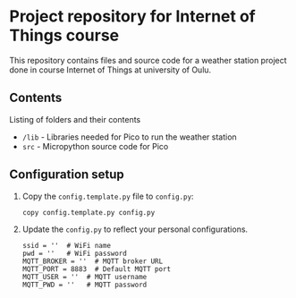 # Project repository for Internet of Things course

This repository contains files and source code for a weather station project done in course Internet of Things at university of Oulu.

## Contents

Listing of folders and their contents

- `/lib` - Libraries needed for Pico to run the weather station
- `src` - Micropython source code for Pico

## Configuration setup

1. Copy the `config.template.py` file to `config.py`:
   ```bash
   copy config.template.py config.py
2. Update the `config.py` to reflect your personal configurations. 

    ```plaintext
    ssid = ''  # WiFi name
    pwd = ''   # WiFi password
    MQTT_BROKER = ''  # MQTT broker URL
    MQTT_PORT = 8883  # Default MQTT port
    MQTT_USER = ''  # MQTT username
    MQTT_PWD = ''   # MQTT password
